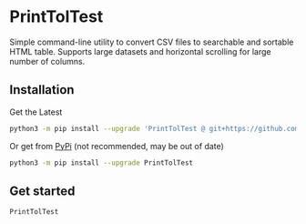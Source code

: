 # PrintTolTest

Simple command-line utility to convert CSV files to searchable and
sortable HTML table. Supports large datasets and horizontal scrolling
for large number of columns.

## Installation

Get the Latest

```sh
python3 -m pip install --upgrade 'PrintTolTest @ git+https://github.com/NanashiTheNameless/PrintTolTest@master'
```

Or get from [PyPi](<https://pypi.org/project/PrintTolTest/>) (not recommended, may be out of date)

```sh
python3 -m pip install --upgrade PrintTolTest
```

## Get started

```sh
PrintTolTest
```
